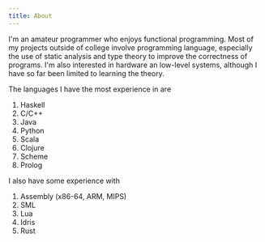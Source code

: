 ```yaml
---
title: About
---
```


I'm an amateur programmer who enjoys functional programming. Most of my projects
outside of college involve programming language, especially the use of static
analysis and type theory to improve the correctness of programs. I'm also
interested in hardware an low-level systems, although I have so far been limited
to learning the theory.


The languages I have the most experience in are

1. Haskell
2. C/C++
3. Java
4. Python
5. Scala
6. Clojure
7. Scheme
8. Prolog

I also have some experience with

1. Assembly (x86-64, ARM, MIPS)
2. SML
3. Lua
4. Idris
5. Rust
